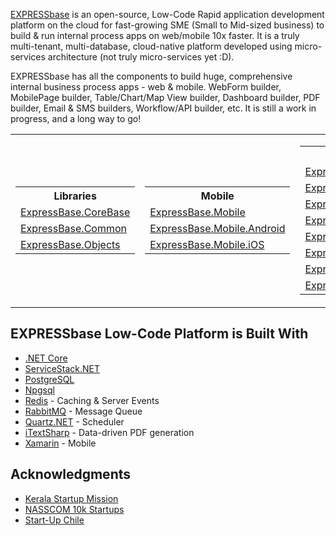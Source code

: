 <style>#fooTable {border: none!important;}</style>
[EXPRESSbase](https://expressbase.com) is an open-source, Low-Code Rapid application development platform on the cloud for fast-growing SME (Small to Mid-sized business) to build & run internal process apps on web/mobile 10x faster. It is a truly multi-tenant, multi-database, cloud-native platform developed using micro-services architecture (not truly micro-services yet :D).

EXPRESSbase has all the components to build huge, comprehensive internal business process apps - web & mobile. WebForm builder, MobilePage builder, Table/Chart/Map View builder, Dashboard builder, PDF builder, Email & SMS builders, Workflow/API builder, etc. It is still a work in progress, and a long way to go!

<table id="fooTable">
  <tr>
    <td>
      <table>
        <tr><th>Libraries</th></tr>
        <tr><td><a href="https://github.com/ExpressBaseSystems/ExpressBase.CoreBase">ExpressBase.CoreBase</a></td></tr>
        <tr><td><a href="https://github.com/ExpressBaseSystems/ExpressBase.Common">ExpressBase.Common</a></td></tr>
        <tr><td><a href="https://github.com/ExpressBaseSystems/ExpressBase.Objects">ExpressBase.Objects</a></td></tr>
      </table>
    </td>
    <td>
      <table>
        <tr><th>Mobile</th></tr>
        <tr><td><a href="https://github.com/ExpressBaseSystems/ExpressBase.Mobile">ExpressBase.Mobile</a></td></tr>
        <tr><td><a href="https://github.com/ExpressBaseSystems/ExpressBase.Mobile.Android">ExpressBase.Mobile.Android</a></td></tr>
        <tr><td><a href="https://github.com/ExpressBaseSystems/ExpressBase.Mobile.iOS">ExpressBase.Mobile.iOS</a></td></tr>
      </table>  
    </td>
    <td>
      <table>
        <tr><th>MicroServices</th></tr>
        <tr><td><a href="https://github.com/ExpressBaseSystems/ExpressBase.Web">ExpressBase.Web</a></td></tr>
        <tr><td><a href="https://github.com/ExpressBaseSystems/ExpressBase.ServiceStack">ExpressBase.ServiceStack</a></td></tr>
        <tr><td><a href="https://github.com/ExpressBaseSystems/ExpressBase.FileWeb">ExpressBase.FileWeb</a></td></tr>
        <tr><td><a href="https://github.com/ExpressBaseSystems/ExpressBase.FileServer">ExpressBase.FileServer</a></td></tr>
        <tr><td><a href="https://github.com/ExpressBaseSystems/ExpressBase.AuthServer">ExpressBase.AuthServer</a></td></tr>
        <tr><td><a href="https://github.com/ExpressBaseSystems/ExpressBase.MessageQueue">ExpressBase.MessageQueue</a></td></tr>
        <tr><td><a href="https://github.com/ExpressBaseSystems/ExpressBase.Scheduler">ExpressBase.Scheduler</a></td></tr>
        <tr><td><a href="https://github.com/ExpressBaseSystems/ExpressBase.ServerEvents">ExpressBase.ServerEvents</a></td></tr>
      </table>      
    </td>
  </tr>
</table>

## EXPRESSbase Low-Code Platform is Built With

* [.NET Core](https://dotnet.microsoft.com/en-us/download/dotnet)
* [ServiceStack.NET](https://servicestack.net/)
* [PostgreSQL](https://www.postgresql.org/)
* [Npgsql](https://www.npgsql.org/)
* [Redis](https://redis.io/) - Caching & Server Events
* [RabbitMQ](https://www.rabbitmq.com/) - Message Queue
* [Quartz.NET](https://www.quartz-scheduler.net/) - Scheduler
* [iTextSharp](https://github.com/itext/itextsharp) - Data-driven PDF generation
* [Xamarin](https://dotnet.microsoft.com/en-us/apps/xamarin) - Mobile

## Acknowledgments

* [Kerala Startup Mission](https://startupmission.kerala.gov.in/)
* [NASSCOM 10k Startups](http://10000startups.com/)
* [Start-Up Chile](https://startupchile.org/en/)

<!--

**Here are some ideas to get you started:**

🙋‍♀️ A short introduction - what is your organization all about?
🌈 Contribution guidelines - how can the community get involved?
👩‍💻 Useful resources - where can the community find your docs? Is there anything else the community should know?
🍿 Fun facts - what does your team eat for breakfast?
🧙 Remember, you can do mighty things with the power of [Markdown](https://docs.github.com/github/writing-on-github/getting-started-with-writing-and-formatting-on-github/basic-writing-and-formatting-syntax)
-->
